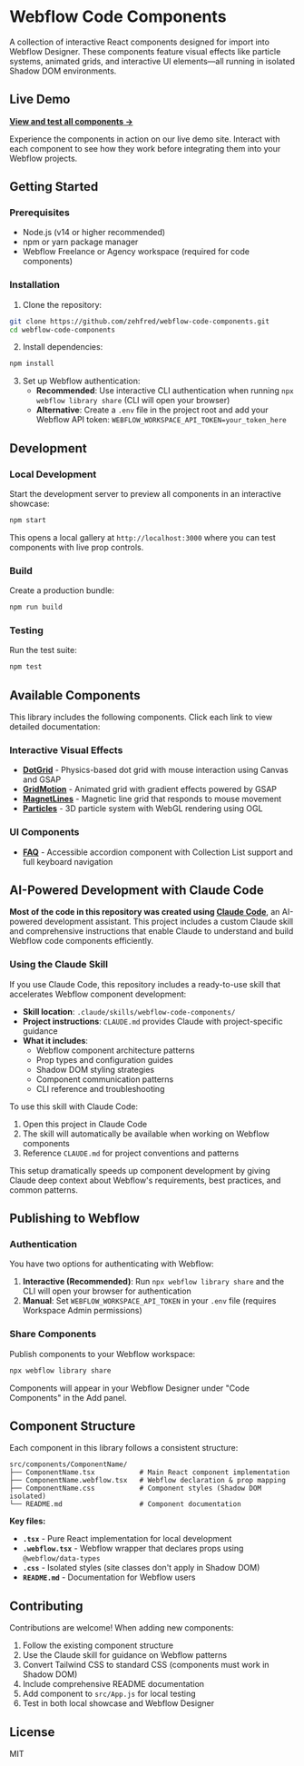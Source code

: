 # Webflow Code Components

A collection of interactive React components designed for import into Webflow Designer. These components feature visual effects like particle systems, animated grids, and interactive UI elements—all running in isolated Shadow DOM environments.

## Live Demo

**[View and test all components →](https://webflow-code-components.webflow.io/)**

Experience the components in action on our live demo site. Interact with each component to see how they work before integrating them into your Webflow projects.

## Getting Started

### Prerequisites

- Node.js (v14 or higher recommended)
- npm or yarn package manager
- Webflow Freelance or Agency workspace (required for code components)

### Installation

1. Clone the repository:
```bash
git clone https://github.com/zehfred/webflow-code-components.git
cd webflow-code-components
```

2. Install dependencies:
```bash
npm install
```

3. Set up Webflow authentication:
   - **Recommended**: Use interactive CLI authentication when running `npx webflow library share` (CLI will open your browser)
   - **Alternative**: Create a `.env` file in the project root and add your Webflow API token: `WEBFLOW_WORKSPACE_API_TOKEN=your_token_here`

## Development

### Local Development

Start the development server to preview all components in an interactive showcase:

```bash
npm start
```

This opens a local gallery at `http://localhost:3000` where you can test components with live prop controls.

### Build

Create a production bundle:

```bash
npm run build
```

### Testing

Run the test suite:

```bash
npm test
```

## Available Components

This library includes the following components. Click each link to view detailed documentation:

### Interactive Visual Effects

- **[DotGrid](src/components/DotGrid/README.md)** - Physics-based dot grid with mouse interaction using Canvas and GSAP
- **[GridMotion](src/components/GridMotion/README.md)** - Animated grid with gradient effects powered by GSAP
- **[MagnetLines](src/components/MagnetLines/README.md)** - Magnetic line grid that responds to mouse movement
- **[Particles](src/components/Particles/README.md)** - 3D particle system with WebGL rendering using OGL

### UI Components

- **[FAQ](src/components/FAQ/README.md)** - Accessible accordion component with Collection List support and full keyboard navigation

## AI-Powered Development with Claude Code

**Most of the code in this repository was created using [Claude Code](https://claude.ai/code)**, an AI-powered development assistant. This project includes a custom Claude skill and comprehensive instructions that enable Claude to understand and build Webflow code components efficiently.

### Using the Claude Skill

If you use Claude Code, this repository includes a ready-to-use skill that accelerates Webflow component development:

- **Skill location**: `.claude/skills/webflow-code-components/`
- **Project instructions**: `CLAUDE.md` provides Claude with project-specific guidance
- **What it includes**:
  - Webflow component architecture patterns
  - Prop types and configuration guides
  - Shadow DOM styling strategies
  - Component communication patterns
  - CLI reference and troubleshooting

To use this skill with Claude Code:
1. Open this project in Claude Code
2. The skill will automatically be available when working on Webflow components
3. Reference `CLAUDE.md` for project conventions and patterns

This setup dramatically speeds up component development by giving Claude deep context about Webflow's requirements, best practices, and common patterns.

## Publishing to Webflow

### Authentication

You have two options for authenticating with Webflow:

1. **Interactive (Recommended)**: Run `npx webflow library share` and the CLI will open your browser for authentication
2. **Manual**: Set `WEBFLOW_WORKSPACE_API_TOKEN` in your `.env` file (requires Workspace Admin permissions)

### Share Components

Publish components to your Webflow workspace:

```bash
npx webflow library share
```

Components will appear in your Webflow Designer under "Code Components" in the Add panel.

## Component Structure

Each component in this library follows a consistent structure:

```
src/components/ComponentName/
├── ComponentName.tsx           # Main React component implementation
├── ComponentName.webflow.tsx   # Webflow declaration & prop mapping
├── ComponentName.css           # Component styles (Shadow DOM isolated)
└── README.md                   # Component documentation
```

**Key files:**
- **`.tsx`** - Pure React implementation for local development
- **`.webflow.tsx`** - Webflow wrapper that declares props using `@webflow/data-types`
- **`.css`** - Isolated styles (site classes don't apply in Shadow DOM)
- **`README.md`** - Documentation for Webflow users

## Contributing

Contributions are welcome! When adding new components:

1. Follow the existing component structure
2. Use the Claude skill for guidance on Webflow patterns
3. Convert Tailwind CSS to standard CSS (components must work in Shadow DOM)
4. Include comprehensive README documentation
5. Add component to `src/App.js` for local testing
6. Test in both local showcase and Webflow Designer

## License

MIT
